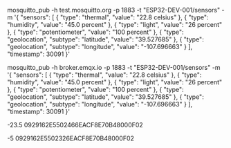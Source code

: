 mosquitto_pub -h test.mosquitto.org -p 1883 -t "ESP32-DEV-001/sensors" -m '{
  "sensors": [
    {
      "type": "thermal",
      "value": "22.8 celsius"
    },
    {
      "type": "humidity",
      "value": "45.0 percent"
    },
    {
      "type": "light",
      "value": "26 percent"
    },
    {
      "type": "potentiometer",
      "value": "100 percent"
    },
    {
      "type": "geolocation",
      "subtype": "latitude",
      "value": "39.527685"
    },
    {
      "type": "geolocation",
      "subtype": "longitude",
      "value": "-107.696663"
    }
  ],
  "timestamp": 30091
}'


mosquitto_pub -h broker.emqx.io -p 1883 -t "ESP32-DEV-001/sensors" -m '{
  "sensors": [
    {
      "type": "thermal",
      "value": "22.8 celsius"
    },
    {
      "type": "humidity",
      "value": "45.0 percent"
    },
    {
      "type": "light",
      "value": "26 percent"
    },
    {
      "type": "potentiometer",
      "value": "100 percent"
    },
    {
      "type": "geolocation",
      "subtype": "latitude",
      "value": "39.527685"
    },
    {
      "type": "geolocation",
      "subtype": "longitude",
      "value": "-107.696663"
    }
  ],
  "timestamp": 30091
}'




-23.5
0929162E5502466EACF8E70B48000F02

-5
0929162E5502326EACF8E70B48000F02